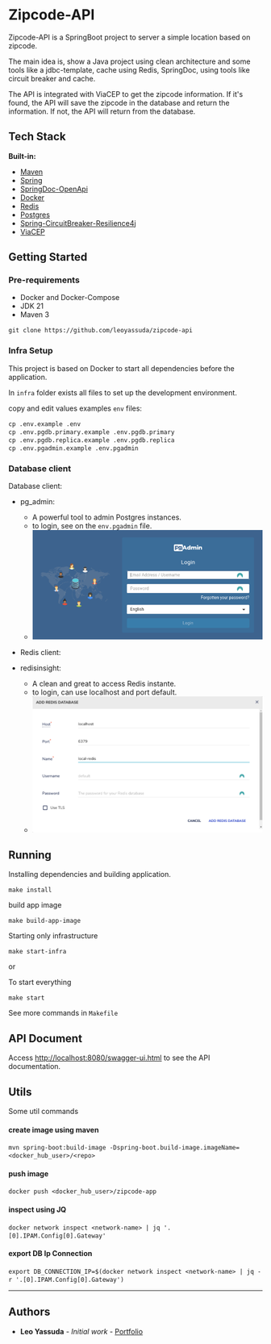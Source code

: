 # Zipcode-API

Zipcode-API is a SpringBoot project to server a simple location based on zipcode.

The main idea is, show a Java project using clean architecture and some tools like a jdbc-template, cache using Redis,
SpringDoc, using tools like circuit breaker and cache.

The API is integrated with ViaCEP to get the zipcode information. If it's found, the API will save the zipcode in the
database and return the information. If not, the API will return from the database.

## Tech Stack

**Built-in:**

* [Maven](https://maven.apache.org/)
* [Spring](https://spring.io/)
* [SpringDoc-OpenApi](https://springdoc.org/)
* [Docker](https://www.docker.com/)
* [Redis](https://redis.io/)
* [Postgres](https://www.postgresql.org/)
* [Spring-CircuitBreaker-Resilience4j](https://spring.io/projects/spring-cloud-circuitbreaker)
* [ViaCEP](https://viacep.com.br/)

## Getting Started

### Pre-requirements

- Docker and Docker-Compose
- JDK 21
- Maven 3


```shell
git clone https://github.com/leoyassuda/zipcode-api
```

### Infra Setup

This project is based on Docker to start all dependencies before the application.

In `infra` folder exists all files to set up the development environment.

copy and edit values examples `env` files:
```shell
cp .env.example .env
cp .env.pgdb.primary.example .env.pgdb.primary
cp .env.pgdb.replica.example .env.pgdb.replica
cp .env.pgadmin.example .env.pgadmin
```

### Database client

Database client:

- pg_admin:
  - A powerful tool to admin Postgres instances. 
  - to login, see on the `env.pgadmin` file.
  - ![an image showing the login the page of pg-admin](img/pg-admin-login.png "pg admin login-page")

- Redis client:

- redisinsight:
  - A clean and great to access Redis instante. 
  - to login, can use localhost and port default.
  - ![an image showing form page of redisinsight](img/redis-insight-login.png "redisinsight login-form")

## Running

Installing dependencies and building application.

```shell
make install
```

build app image

```shell
make build-app-image  
```

Starting only infrastructure

```shell
make start-infra
```

or

To start everything
```shell
make start
```

See more commands in `Makefile`

## API Document

Access [http://localhost:8080/swagger-ui.html](http://localhost:8080/swagger-ui.html) to see the API documentation.

## Utils

Some util commands

#### create image using maven

```shell
mvn spring-boot:build-image -Dspring-boot.build-image.imageName=<docker_hub_user>/<repo>
```

#### push image

```shell
docker push <docker_hub_user>/zipcode-app
```

#### inspect using JQ

```shell
docker network inspect <network-name> | jq '.[0].IPAM.Config[0].Gateway'
```

#### export DB Ip Connection

```shell
export DB_CONNECTION_IP=$(docker network inspect <network-name> | jq -r '.[0].IPAM.Config[0].Gateway')
```

---

## Authors

- **Leo Yassuda** - _Initial work_ - [Portfolio](https://leoyas.com)
